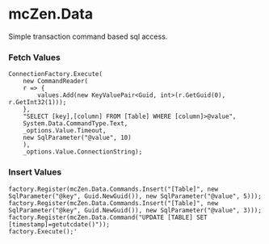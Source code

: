 # mcZen.Data

Simple transaction command based sql access.

### Fetch Values

```List<KeyValuePair<Guid,int>> values = new List<KeyValuePair<Guid, int>>();
ConnectionFactory.Execute(
    new CommandReader(
	r => {
	    values.Add(new KeyValuePair<Guid, int>(r.GetGuid(0), r.GetInt32(1)));
	}, 
	"SELECT [key],[column] FROM [Table] WHERE [column]>@value", 
	System.Data.CommandType.Text,
	_options.Value.Timeout, 
	new SqlParameter("@value", 10)
    ), 
    _options.Value.ConnectionString);
```

### Insert Values

```ConnectionFactory factory = new ConnectionFactory(_options.Value.ConnectionString);
factory.Register(mcZen.Data.Commands.Insert("[Table]", new SqlParameter("@key", Guid.NewGuid()), new SqlParameter("@value", 5)));
factory.Register(mcZen.Data.Commands.Insert("[Table]", new SqlParameter("@key", Guid.NewGuid()), new SqlParameter("@value", 3)));
factory.Register(mcZen.Data.Command("UPDATE [TABLE] SET [timestamp]=getutcdate()"));
factory.Execute();'
```
